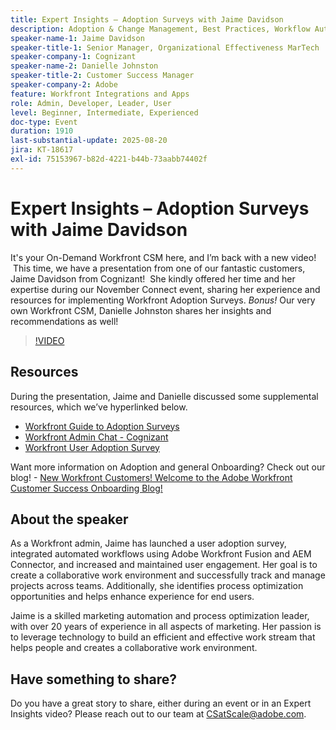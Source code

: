 ```yaml
---
title: Expert Insights – Adoption Surveys with Jaime Davidson
description: Adoption & Change Management, Best Practices, Workflow Automation (all fit nicely since the session is about adoption surveys, optimization, and scaling processes
speaker-name-1: Jaime Davidson
speaker-title-1: Senior Manager, Organizational Effectiveness MarTech
speaker-company-1: Cognizant
speaker-name-2: Danielle Johnston
speaker-title-2: Customer Success Manager
speaker-company-2: Adobe
feature: Workfront Integrations and Apps
role: Admin, Developer, Leader, User
level: Beginner, Intermediate, Experienced
doc-type: Event
duration: 1910
last-substantial-update: 2025-08-20
jira: KT-18617
exl-id: 75153967-b82d-4221-b44b-73aabb74402f
---
```

# Expert Insights – Adoption Surveys with Jaime Davidson

It's your On-Demand Workfront CSM here, and I’m back with a new video!  This time, we have a presentation from one of our fantastic customers, Jaime Davidson from Cognizant!  She kindly offered her time and her expertise during our November Connect event, sharing her experience and resources for implementing Workfront Adoption Surveys. *Bonus!* Our very own Workfront CSM, Danielle Johnston shares her insights and recommendations as well!

>[!VIDEO](https://video.tv.adobe.com/v/3469895/?learn=on&enablevpops)

## Resources

During the presentation, Jaime and Danielle discussed some supplemental resources, which we’ve hyperlinked below.

* [Workfront Guide to Adoption Surveys](https://cdn.experience.workfront.com/Training/Guides/Customer+Success+at+Scale/Workfront+Guide+to+Adoption+Surveys)
* [Workfront Admin Chat - Cognizant](https://cdn.experience.workfront.com/Training/Guides/Customer+Success+at+Scale/Workfront+-+Admin+Chat+20231113+final+GBC)
* [Workfront User Adoption Survey](https://cdn.experience.workfront.com/Training/Guides/Customer+Success+at+Scale/Workfront+User+Adoption+Survey+2022+final_Admin+chat)

Want more information on Adoption and general Onboarding? Check out our blog! - [New Workfront Customers! Welcome to the Adobe Workfront Customer Success Onboarding Blog!](https://experienceleaguecommunities.adobe.com/t5/workfront-blogs/new-workfront-customers-welcome-to-the-adobe-workfront-customer/ba-p/635927)

## About the speaker

As a Workfront admin, Jaime has launched a user adoption survey, integrated automated workflows using Adobe Workfront Fusion and AEM Connector, and increased and maintained user engagement. Her goal is to create a collaborative work environment and successfully track and manage projects across teams. Additionally, she identifies process optimization opportunities and helps enhance experience for end users.

Jaime is a skilled marketing automation and process optimization leader, with over 20 years of experience in all aspects of marketing. Her passion is to leverage technology to build an efficient and effective work stream that helps people and creates a collaborative work environment.

## Have something to share?

Do you have a great story to share, either during an event or in an Expert Insights video? Please reach out to our team at [CSatScale@adobe.com](mailto:CSatScale@adobe.com).
